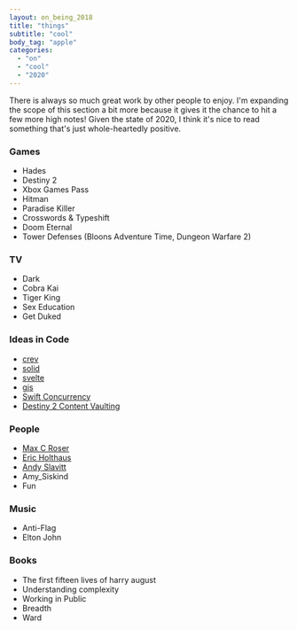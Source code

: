 ```yaml
---
layout: on_being_2018
title: "things"
subtitle: "cool"
body_tag: "apple"
categories:
  - "on"
  - "cool"
  - "2020"
---
```


There is always so much great work by other people to enjoy. I'm expanding the scope of this section a bit more because
it gives it the chance to hit a few more high notes! Given the state of 2020, I think it's nice to read something that's
just whole-heartedly positive.

### Games

- Hades
- Destiny 2
- Xbox Games Pass
- Hitman
- Paradise Killer
- Crosswords & Typeshift
- Doom Eternal
- Tower Defenses (Bloons Adventure Time, Dungeon Warfare 2)

### TV

- Dark
- Cobra Kai
- Tiger King
- Sex Education
- Get Duked

### Ideas in Code

- [crev](https://github.com/crev-dev/cargo-crev)
- [solid](https://solidproject.org/team)
- [svelte](https://svelte.dev)
- [gjs](https://gjs.guide)
- [Swift Concurrency](https://github.com/DougGregor/swift-evolution/blob/structured-concurrency/proposals/nnnn-structured-concurrency.md)
- [Destiny 2 Content Vaulting](https://www.bungie.net/en/Explore/Detail/News/49189)

### People

- [Max C Roser](https://twitter.com/MaxCRoser)
- [Eric Holthaus](https://twitter.com/EricHolthaus)
- [Andy Slavitt](https://twitter.com/ASlavitt)
- Amy_Siskind
- Fun

### Music

- Anti-Flag
- Elton John

### Books

- The first fifteen lives of harry august
- Understanding complexity
- Working in Public
- Breadth
- Ward
